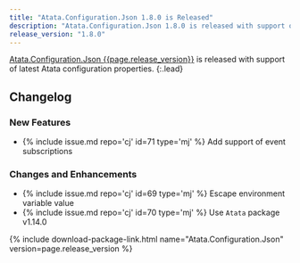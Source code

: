 ```yaml
---
title: "Atata.Configuration.Json 1.8.0 is Released"
description: "Atata.Configuration.Json 1.8.0 is released with support of latest Atata configuration properties."
release_version: "1.8.0"
---
```


[Atata.Configuration.Json {{page.release_version}}](https://www.nuget.org/packages/Atata.Configuration.Json/{{page.release_version}})
is released with support of latest Atata configuration properties.
{:.lead}

<!--more-->

## Changelog

### New Features

- {% include issue.md repo='cj' id=71 type='mj' %} Add support of event subscriptions

### Changes and Enhancements

- {% include issue.md repo='cj' id=69 type='mj' %} Escape environment variable value
- {% include issue.md repo='cj' id=70 type='mj' %} Use `Atata` package v1.14.0

{% include download-package-link.html name="Atata.Configuration.Json" version=page.release_version %}